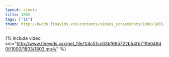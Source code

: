 ```yaml
--- 
layout: sieutv
title: 1803
tags: ["1k"]
thumb: http://hwcdn.finevids.xxx/contents/videos_screenshots/1000/1803/preview.mp4.jpg
---
```

{% include video src="http://www.finevids.xxx/get_file/1/4c51cc63bf695722b54fb71ffe049d0f/1000/1803/1803.mp4/" %} 
